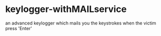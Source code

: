 # keylogger-withMAILservice
an advanced keylogger which mails you the keystrokes when the victim press 'Enter'
